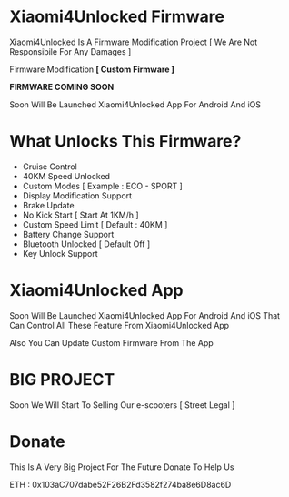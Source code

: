 # Xiaomi4Unlocked Firmware
Xiaomi4Unlocked Is A Firmware Modification Project [ We Are Not Responsibile For Any Damages ]

Firmware Modification **[ Custom Firmware ]**

**FIRMWARE COMING SOON**

Soon Will Be Launched Xiaomi4Unlocked App For Android And iOS
# What Unlocks This Firmware?
- Cruise Control
- 40KM Speed Unlocked
- Custom Modes [ Example : ECO - SPORT ]
- Display Modification Support
- Brake Update
- No Kick Start [ Start At 1KM/h ]
- Custom Speed Limit [ Default : 40KM ]
- Battery Change Support
- Bluetooth Unlocked [ Default Off ]
- Key Unlock Support

# Xiaomi4Unlocked App
Soon Will Be Launched Xiaomi4Unlocked App For Android And iOS That Can Control All These Feature From Xiaomi4Unlocked App

Also You Can Update Custom Firmware From The App

# BIG PROJECT

Soon We Will Start To Selling Our e-scooters [ Street Legal ]
# Donate 
This Is A Very Big Project For The Future Donate To Help Us

ETH : 0x103aC707dabe52F26B2Fd3582f274ba8e6D8ac6D
